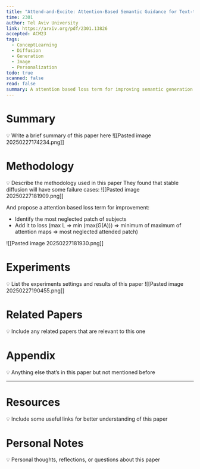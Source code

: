 ```yaml
---
title: "Attend-and-Excite: Attention-Based Semantic Guidance for Text-to-Image Diffusion Models"
time: 2301
author: Tel Aviv University
link: https://arxiv.org/pdf/2301.13826
accepted: ACM23
tags:
  - ConceptLearning
  - Diffusion
  - Generation
  - Image
  - Personalization
todo: true
scanned: false
read: false
summary: A attention based loss term for improving semantic generation.
---
```

# Summary
💡 Write a brief summary of this paper here
![[Pasted image 20250227174234.png]]

# Methodology
💡 Describe the methodology used in this paper
They found that stable diffusion will have some failure cases:
![[Pasted image 20250227181909.png]]

And propose a attention based loss term for improvement:
- Identify the most neglected patch of subjects
- Add it to loss (max L => min (max(G(A))) => minimum of maximum of attention maps => most neglected attended patch)

![[Pasted image 20250227181930.png]]
# Experiments
💡 List the experiments settings and results of this paper
![[Pasted image 20250227190455.png]]
# Related Papers
💡 Include any related papers that are relevant to this one

# Appendix
💡 Anything else that’s in this paper but not mentioned before

---
# Resources
💡 Include some useful links for better understanding of this paper

# Personal Notes
💡 Personal thoughts, reflections, or questions about this paper